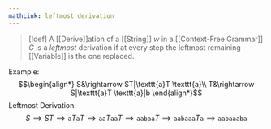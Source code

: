 ```yaml
---
mathLink: leftmost derivation
---
```

>[!def]
>A [[Derive]]ation of a [[String]] $w$ in a [[Context-Free Grammar]] $G$ is a *leftmost* derivation if at every step the leftmost remaining [[Variable]] is the one replaced.

Example: 
$$\begin{align*}
S&\rightarrow ST|\texttt{a}T  \texttt{a}\\
T&\rightarrow S|\texttt{a}T \texttt{a}|b
\end{align*}$$
Leftmost Derivation:
$$S\implies ST\implies \texttt{a}T \texttt{a}T\implies\texttt{aa}T \texttt{aa}T\implies \texttt{aabaa}T\implies \texttt{aabaaa}T \texttt{a}\implies \texttt{aabaaaba}$$